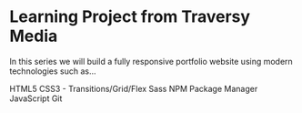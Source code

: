 # Learning Project from Traversy Media

In this series we will build a fully responsive portfolio website using modern technologies such as...

HTML5
CSS3 - Transitions/Grid/Flex
Sass
NPM Package Manager
JavaScript
Git
